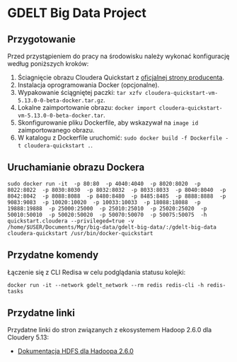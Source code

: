 # GDELT Big Data Project

## Przygotowanie
Przed przystąpieniem do pracy na środowisku należy wykonać konfigurację według poniższych kroków:
1. Ściagnięcie obrazu Cloudera Quickstart z [oficjalnej strony producenta](https://www.cloudera.com/downloads/quickstart_vms/5-13.html).
2. Instalacja oprogramowania Docker (opcjonalne). 
3. Wypakowanie ściągniętej paczki: `tar xzfv cloudera-quickstart-vm-5.13.0-0-beta-docker.tar.gz`.
4. Lokalne zaimportowanie obrazu: `docker import cloudera-quickstart-vm-5.13.0-0-beta-docker.tar`.
5. Skonfigurowanie pliku Dockerfile, aby wskazywał na `image id` zaimportowanego obrazu.
6. W katalogu z Dockerfile uruchomić: `sudo docker build -f Dockerfile -t cloudera-quickstart .`.

## Uruchamianie obrazu Dockera

```
sudo docker run -it  -p 80:80  -p 4040:4040  -p 8020:8020  -p 8022:8022  -p 8030:8030  -p 8032:8032  -p 8033:8033  -p 8040:8040  -p 8042:8042  -p 8088:8088  -p 8480:8480  -p 8485:8485  -p 8888:8888  -p 9083:9083  -p 10020:10020  -p 10033:10033  -p 18088:18088  -p 19888:19888  -p 25000:25000  -p 25010:25010  -p 25020:25020  -p 50010:50010  -p 50020:50020  -p 50070:50070  -p 50075:50075  -h quickstart.cloudera --privileged=true -v /home/$USER/Documents/Mgr/big-data/gdelt-big-data/:/gdelt-big-data  cloudera-quickstart /usr/bin/docker-quickstart
```

## Przydatne komendy
Łączenie się z CLI Redisa w celu podglądania statusu kolejki:
```
docker run -it --network gdelt_network --rm redis redis-cli -h redis-tasks
```

## Przydatne linki
Przydatne linki do stron związanych z ekosystemem Hadoop 2.6.0 dla Cloudery 5.13:
* [Dokumentacja HDFS dla Hadoopa 2.6.0](https://hadoop.apache.org/docs/r2.6.0/hadoop-project-dist/hadoop-common/FileSystemShell.html)

